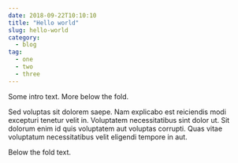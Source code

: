 ```yaml
---
date: 2018-09-22T10:10:10
title: "Hello world"
slug: hello-world
category: 
  - blog
tag:
  - one
  - two
  - three
---
```

Some intro text. More below the fold.

Sed voluptas sit dolorem saepe. Nam explicabo est reiciendis modi excepturi tenetur velit in. Voluptatem necessitatibus sint dolor ut. Sit dolorum enim id quis voluptatem aut voluptas corrupti. Quas vitae voluptatum necessitatibus velit eligendi tempore in aut.

<!--more-->

Below the fold text.
